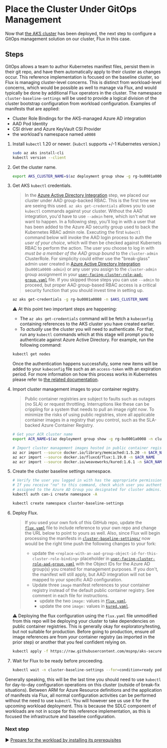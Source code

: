 # Place the Cluster Under GitOps Management

Now that [the AKS cluster](./05-aks-cluster.md) has been deployed, the next step to configure a GitOps management solution on our cluster, Flux in this case.

## Steps

GitOps allows a team to author Kubernetes manifest files, persist them in their git repo, and have them automatically apply to their cluster as changes occur.  This reference implementation is focused on the baseline cluster, so Flux is managing cluster-level concerns. This is distinct from workload-level concerns, which would be possible as well to manage via Flux, and would typically be done by additional Flux operators in the cluster. The namespace `cluster-baseline-settings` will be used to provide a logical division of the cluster bootstrap configuration from workload configuration.  Examples of manifests that are applied:

* Cluster Role Bindings for the AKS-managed Azure AD integration
* AAD Pod Identity
* CSI driver and Azure KeyVault CSI Provider
* the workload's namespace named `a0008`

1. Install `kubectl` 1.20 or newer. (`kubctl` supports +/-1 Kubernetes version.)

   ```bash
   sudo az aks install-cli
   kubectl version --client
   ```

1. Get the cluster name.

   ```bash
   export AKS_CLUSTER_NAME=$(az deployment group show -g rg-bu0001a0008 -n cluster-stamp --query properties.outputs.aksClusterName.value -o tsv)
   ```

1. Get AKS `kubectl` credentials.

   > In the [Azure Active Directory Integration](03-aad.md) step, we placed our cluster under AAD group-backed RBAC. This is the first time we are seeing this used. `az aks get-credentials` allows you to use `kubectl` commands against your cluster. Without the AAD integration, you'd have to use `--admin` here, which isn't what we want to happen. In a following step, you'll log in with a user that has been added to the Azure AD security group used to back the Kubernetes RBAC admin role. Executing the first `kubectl` command below will invoke the AAD login process to auth the _user of your choice_, which will then be checked against Kubernets RBAC to perform the action. The user you choose to log in with _must be a member of the AAD group bound_ to the `cluster-admin` ClusterRole. For simplicity could either use the "break-glass" admin user created in [Azure Active Directory Integration](03-aad.md) (`bu0001a0008-admin`) or any user you assign to the `cluster-admin` group assignment in your [`user-facing-cluster-role-aad-group.yaml`](cluster-baseline-settings/user-facing-cluster-role-aad-group.yaml) file. If you skipped those steps you can use `--admin` to proceed, but proper AAD group-based RBAC access is a critical security function that you should invest time in setting up.

   ```bash
   az aks get-credentials -g rg-bu0001a0008 -n $AKS_CLUSTER_NAME
   ```

   :warning: At this point two important steps are happening:

      * The `az aks get-credentials` command will be fetch a `kubeconfig` containing references to the AKS cluster you have created earlier.
      * To _actually_ use the cluster you will need to authenticate. For that, run any `kubectl` commands which at this stage will prompt you to authenticate against Azure Active Directory. For example, run the following command:

   ```bash
   kubectl get nodes
   ```

   Once the authentication happens successfully, some new items will be added to your `kubeconfig` file such as an `access-token` with an expiration period. For more information on how this process works in Kubernetes please refer to [the related documentation](https://kubernetes.io/docs/reference/access-authn-authz/authentication/#openid-connect-tokens).

1. Import cluster management images to your container registry.

   > Public container registries are subject to faults such as outages (no SLA) or request throttling. Interruptions like these can be crippling for a system that needs to pull an image _right now_. To minimize the risks of using public registries, store all applicable container images in a registry that you control, such as the SLA-backed Azure Container Registry.

   ```bash
   # Get your ACR cluster name
   export ACR_NAME=$(az deployment group show -g rg-bu0001a0008 -n cluster-stamp --query properties.outputs.containerRegistryName.value -o tsv)

   # Import cluster management images hosted in public container registries
   az acr import --source docker.io/library/memcached:1.5.20 -n $ACR_NAME
   az acr import --source docker.io/fluxcd/flux:1.19.0 -n $ACR_NAME
   az acr import --source docker.io/weaveworks/kured:1.6.1 -n $ACR_NAME
   ```

1. Create the cluster baseline settings namespace.

   ```bash
   # Verify the user you logged in with has the appropriate permissions, should result in a "yes" response.
   # If you receive "no" to this command, check which user you authenticated as and ensure they are
   # assigned to the Azure AD Group you designated for cluster admins.
   kubectl auth can-i create namespace -A

   kubectl create namespace cluster-baseline-settings
   ```

1. Deploy Flux.

   > If you used your own fork of this GitHub repo, update the [`flux.yaml`](./cluster-baseline-settings/flux.yaml) file to include reference to your own repo and change the URL below to point to yours as well. Also, since Flux will begin processing the manifests in [`cluster-baseline-settings/`](./cluster-baseline-settings/) now would be the right time push the following changes to your fork:
   >
   > * update the `<replace-with-an-aad-group-object-id-for-this-cluster-role-binding>` placeholder in [`user-facing-cluster-role-aad-group.yaml`](./cluster-baseline-settings/user-facing-cluster-role-aad-group.yaml) with the Object IDs for the Azure AD group(s) you created for management purposes. If you don't, the manifest will still apply, but AAD integration will not be mapped to your specific AAD configuration.
   > * Update three `image` manifest references to your container registry instead of the default public container registry. See comment in each file for instructions.
   >   * update the two `image:` values in [`flux.yaml`](./cluster-baseline-settings/flux.yaml).
   >   * update the one `image:` values in [`kured.yaml`](./cluster-baseline-settings/kured.yaml).

   :warning: Deploying the flux configuration using the `flux.yaml` file unmodified from this repo will be deploying your cluster to take dependencies on public container registries. This is generally okay for exploratory/testing, but not suitable for production. Before going to production, ensure _all_ image references are from _your_ container registry (as imported in the prior step) or another that you feel confident relying on.

   ```bash
   kubectl apply -f https://raw.githubusercontent.com/mspnp/aks-secure-baseline/main/cluster-baseline-settings/flux.yaml
   ```

1. Wait for Flux to be ready before proceeding.

   ```bash
   kubectl wait -n cluster-baseline-settings --for=condition=ready pod --selector=app.kubernetes.io/name=flux --timeout=90s
   ```

Generally speaking, this will be the last time you should need to use `kubectl` for day-to-day configuration operations on this cluster (outside of break-fix situations). Between ARM for Azure Resource definitions and the application of manifests via Flux, all normal configuration activities can be performed without the need to use `kubectl`. You will however see us use it for the upcoming workload deployment. This is because the SDLC component of workloads are not in scope for this reference implementation, as this is focused the infrastructure and baseline configuration.

### Next step

:arrow_forward: [Prepare for the workload by installing its prerequisites](./07-workload-prerequisites.md)
